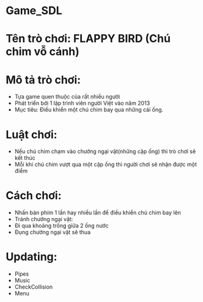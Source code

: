 # Game_SDL

# Tên trò chơi: FLAPPY BIRD (Chú chim vỗ cánh)
# Mô tả trò chơi: 
  + Tựa game quen thuộc của rất nhiều người
  + Phát triển bởi 1 lập trình viên người Việt vào năm 2013
  + Mục tiêu: Điều khiển một chú chim bay qua những cái ống.
# Luật chơi:
  + Nếu chú chim chạm vào chướng ngại vật(những cặp ống) thì trò chơi sẽ kết thúc
  + Mỗi khi chú chim vượt qua một cặp ống thì người chơi sẽ nhận được một điểm
# Cách chơi:
  + Nhấn bàn phím 1 lần hay nhiều lần để điều khiển chú chim bay lên
  + Tránh chướng ngại vật:
  + Đi qua khoảng trống giữa 2 ống nước
  + Đụng chướng ngại vật sẽ thua

# Updating:
+ Pipes
+ Music
+ CheckCollision
+ Menu
 

